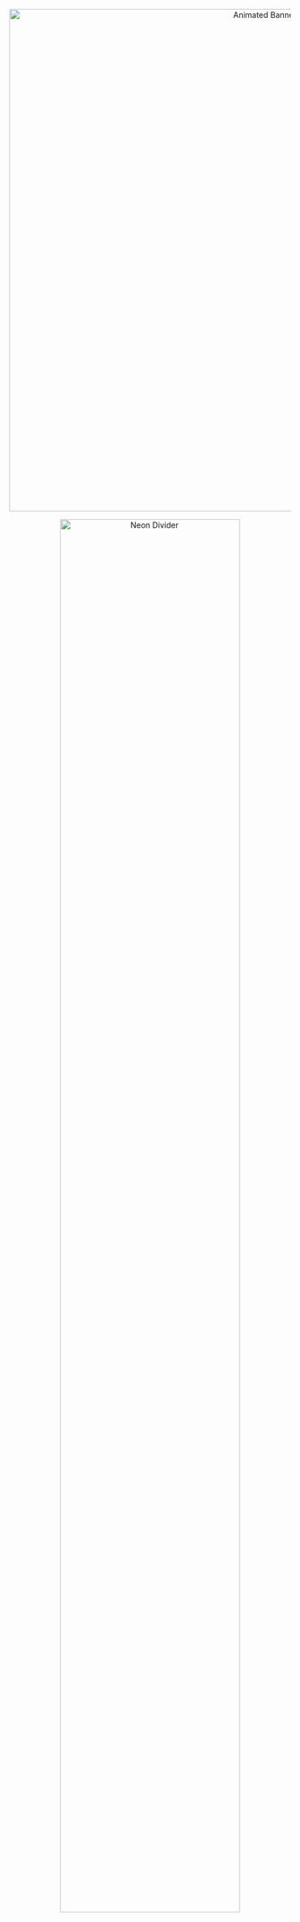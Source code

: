 <!-- Large animated banner centered -->
<p align="center">
  <img src="https://i.pinimg.com/originals/75/bd/00/75bd00b23a32f8020bf8c4f9a47ed0ad.gif" alt="Animated Banner" width="900"/>
</p>

<!-- Neon divider -->
<p align="center">
  <img src="https://i.pinimg.com/originals/75/bd/00/75bd00b23a32f8020bf8c4f9a47ed0ad.gif" alt="Neon Divider" width="80%" />
</p>

<h1 align="center">
  <b>Hello, I'm [Your Name] 👋</b>
</h1>

<p align="center">
  <b>
    Welcome to my GitHub profile!
  </b>
</p>

<!-- Neon divider -->
<p align="center">
  <img src="https://svgshare.com/i/13kA.svg" alt="Neon Divider" width="80%" />
</p>

## 🖤 About Me

- 🖥️ Developer passionate about technology and innovation  
- 🎨 Minimalist, focused on elegant and functional design  
- 🚀 Always learning and sharing knowledge  
- 🤝 Open to collaborations and open source projects  

<!-- Neon divider -->
<p align="center">
  <img src="https://svgshare.com/i/13kA.svg" alt="Neon Divider" width="80%" />
</p>

## ⚡ Technologies

<div align="center">
  <img src="https://skillicons.dev/icons?i=js,ts,react,nodejs,python,html,css,git,github" />
</div>

<!-- Neon divider -->
<p align="center">
  <img src="https://svgshare.com/i/13kA.svg" alt="Neon Divider" width="80%" />
</p>

## 📫 Contact

<div align="center">
  <a href="https://www.linkedin.com/in/yourusername" target="_blank">
    <img src="https://img.shields.io/badge/LinkedIn-111111?style=for-the-badge&logo=linkedin&logoColor=00FFFF"/>
  </a>
  <a href="mailto:youremail@example.com" target="_blank">
    <img src="https://img.shields.io/badge/Email-111111?style=for-the-badge&logo=gmail&logoColor=00FFFF"/>
  </a>
</div>

<!-- Neon divider -->
<p align="center">
  <img src="https://svgshare.com/i/13kA.svg" alt="Neon Divider" width="80%" />
</p>

<p align="center">
  <img src="https://readme-typing-svg.demolab.com?font=Fira+Code&weight=500&size=24&pause=1000&color=00FFFF&center=true&vCenter=true&width=600&lines=Thank+you+for+visiting+my+profile!;Feel+free+to+connect+with+me." alt="Typing SVG" />
</p>
